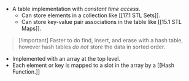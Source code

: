 - A table implementation with *constant time access*.
	- Can store elements in a collection like [[17.1 STL Sets]].
	- Can store key-value pair associations in the table like [[15.1 STL Maps]].

> [!important] Faster to do find, insert, and erase with a hash table, however hash tables *do not* store the data in sorted order.

- Implemented with an array at the top level.
- Each element or key is mapped to a slot in the array by a [[Hash Function.]]